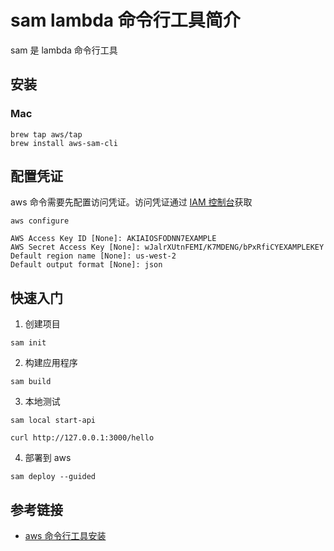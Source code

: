 # sam lambda 命令行工具简介

sam 是 lambda 命令行工具

## 安装

### Mac

```shell
brew tap aws/tap
brew install aws-sam-cli
```

## 配置凭证

aws 命令需要先配置访问凭证。访问凭证通过 [IAM 控制台](https://us-east-1.console.aws.amazon.com/iamv2/home)获取

```shell
aws configure

AWS Access Key ID [None]: AKIAIOSFODNN7EXAMPLE
AWS Secret Access Key [None]: wJalrXUtnFEMI/K7MDENG/bPxRfiCYEXAMPLEKEY
Default region name [None]: us-west-2
Default output format [None]: json
```

## 快速入门

1. 创建项目

```shell
sam init
```

2. 构建应用程序

```shell
sam build
```

3. 本地测试

```shell
sam local start-api

curl http://127.0.0.1:3000/hello
```

4. 部署到 aws

```shell
sam deploy --guided
```

## 参考链接

- [aws 命令行工具安装](https://docs.aws.amazon.com/cli/latest/userguide/getting-started-install.html)